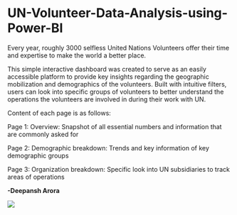 # UN-Volunteer-Data-Analysis-using-Power-BI
Every year, roughly 3000 selfless United Nations Volunteers offer their time and expertise to make the world a better place.

This simple interactive dashboard was created to serve as an easily accessible platform to provide key insights regarding the geographic mobilization and demographics of the volunteers. Built with intuitive filters, users can look into specific groups of volunteers to better understand the operations the volunteers are involved in during their work with UN.

Content of each page is as follows:

Page 1: Overview: Snapshot of all essential numbers and information that are commonly asked for

Page 2: Demographic breakdown: Trends and key information of key demographic groups

Page 3: Organization breakdown: Specific look into UN subsidiaries to track areas of operations

**-Deepansh Arora**

![](cold-spray-process.jpg)
